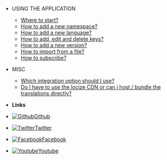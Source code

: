 - USING THE APPLICATION

  - [Where to start?](using-the-application/where-to-start.md)
  - [How to add a new namespace?](using-the-application/how-to-add-a-new-namespace.md)
  - [How to add a new language?](using-the-application/how-to-add-a-new-language.md)
  - [How to add, edit and delete keys?](using-the-application/how-to-add-edit-and-delete-keys.md)
  - [How to add a new version?](using-the-application/how-to-add-a-new-version.md)
  - [How to import from a file?](using-the-application/how-to-import-from-a-file.md)
  - [How to subscribe?](using-the-application/how-to-subscribe.md)

- MISC

  - [Which integration option should I use?](misc/which-integration-option-should-i-use.md)
  - [Do I have to use the locize CDN or can i host / bundle the translations directly?](misc/do-i-have-to-use-the-locize-cdn-or-can-i-host-bundle-the-translations-directly.md)







- **Links**
- [![Github](https://icongram.jgog.in/simple/github.svg?color=808080&size=16)Github](https://github.com/locize)
- [![Twitter](https://icongram.jgog.in/simple/twitter.svg?colored&size=16)Twitter](http://twitter.com/locize)
- [![Facebook](https://icongram.jgog.in/simple/facebook.svg?colored&size=16)Facebook](https://www.facebook.com/Locize-1672640746084189/)
- [![Youtube](https://icongram.jgog.in/simple/youtube.svg?colored&size=16)Youtube](https://www.youtube.com/channel/UCPYQjBbbXojUcB8qjeIB3uA)